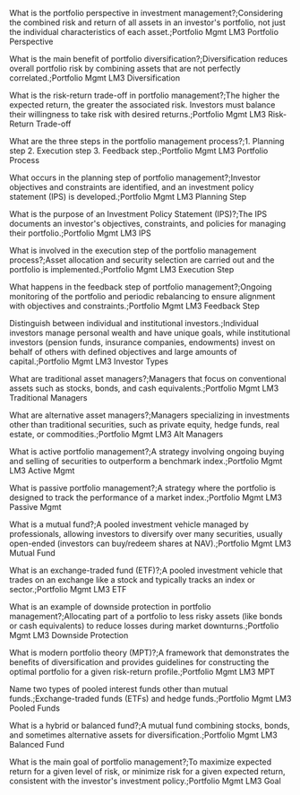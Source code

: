 What is the portfolio perspective in investment management?;Considering the combined risk and return of all assets in an investor's portfolio, not just the individual characteristics of each asset.;Portfolio Mgmt LM3 Portfolio Perspective

What is the main benefit of portfolio diversification?;Diversification reduces overall portfolio risk by combining assets that are not perfectly correlated.;Portfolio Mgmt LM3 Diversification

What is the risk-return trade-off in portfolio management?;The higher the expected return, the greater the associated risk. Investors must balance their willingness to take risk with desired returns.;Portfolio Mgmt LM3 Risk-Return Trade-off

What are the three steps in the portfolio management process?;1. Planning step 2. Execution step 3. Feedback step.;Portfolio Mgmt LM3 Portfolio Process

What occurs in the planning step of portfolio management?;Investor objectives and constraints are identified, and an investment policy statement (IPS) is developed.;Portfolio Mgmt LM3 Planning Step

What is the purpose of an Investment Policy Statement (IPS)?;The IPS documents an investor's objectives, constraints, and policies for managing their portfolio.;Portfolio Mgmt LM3 IPS

What is involved in the execution step of the portfolio management process?;Asset allocation and security selection are carried out and the portfolio is implemented.;Portfolio Mgmt LM3 Execution Step

What happens in the feedback step of portfolio management?;Ongoing monitoring of the portfolio and periodic rebalancing to ensure alignment with objectives and constraints.;Portfolio Mgmt LM3 Feedback Step

Distinguish between individual and institutional investors.;Individual investors manage personal wealth and have unique goals, while institutional investors (pension funds, insurance companies, endowments) invest on behalf of others with defined objectives and large amounts of capital.;Portfolio Mgmt LM3 Investor Types

What are traditional asset managers?;Managers that focus on conventional assets such as stocks, bonds, and cash equivalents.;Portfolio Mgmt LM3 Traditional Managers

What are alternative asset managers?;Managers specializing in investments other than traditional securities, such as private equity, hedge funds, real estate, or commodities.;Portfolio Mgmt LM3 Alt Managers

What is active portfolio management?;A strategy involving ongoing buying and selling of securities to outperform a benchmark index.;Portfolio Mgmt LM3 Active Mgmt

What is passive portfolio management?;A strategy where the portfolio is designed to track the performance of a market index.;Portfolio Mgmt LM3 Passive Mgmt

What is a mutual fund?;A pooled investment vehicle managed by professionals, allowing investors to diversify over many securities, usually open-ended (investors can buy/redeem shares at NAV).;Portfolio Mgmt LM3 Mutual Fund

What is an exchange-traded fund (ETF)?;A pooled investment vehicle that trades on an exchange like a stock and typically tracks an index or sector.;Portfolio Mgmt LM3 ETF

What is an example of downside protection in portfolio management?;Allocating part of a portfolio to less risky assets (like bonds or cash equivalents) to reduce losses during market downturns.;Portfolio Mgmt LM3 Downside Protection

What is modern portfolio theory (MPT)?;A framework that demonstrates the benefits of diversification and provides guidelines for constructing the optimal portfolio for a given risk-return profile.;Portfolio Mgmt LM3 MPT

Name two types of pooled interest funds other than mutual funds.;Exchange-traded funds (ETFs) and hedge funds.;Portfolio Mgmt LM3 Pooled Funds

What is a hybrid or balanced fund?;A mutual fund combining stocks, bonds, and sometimes alternative assets for diversification.;Portfolio Mgmt LM3 Balanced Fund

What is the main goal of portfolio management?;To maximize expected return for a given level of risk, or minimize risk for a given expected return, consistent with the investor's investment policy.;Portfolio Mgmt LM3 Goal
